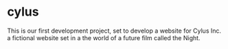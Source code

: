 # cylus

This is our first development project, set to develop a website for Cylus Inc. a fictional website set in a the world of a future film called the Night.
